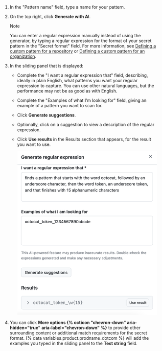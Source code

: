 1. In the "Pattern name" field, type a name for your pattern.
1. On the top right, click **Generate with AI**.

   > [!NOTE]
   > You can enter a regular expression manually instead of using the generator, by typing a regular expression for the format of your secret pattern in the "Secret format" field. For more information, see [Defining a custom pattern for a repository](/code-security/secret-scanning/using-advanced-secret-scanning-and-push-protection-features/custom-patterns/defining-custom-patterns-for-secret-scanning#defining-a-custom-pattern-for-a-repository) or [Defining a custom pattern for an organization](/code-security/secret-scanning/using-advanced-secret-scanning-and-push-protection-features/custom-patterns/defining-custom-patterns-for-secret-scanning#defining-a-custom-pattern-for-an-organization).

1. In the sliding panel that is displayed:
   * Complete the "I want a regular expression that" field, describing, ideally in plain English, what patterns you want your regular expression to capture. You can use other natural languages, but the performance may not be as good as with English.
   * Complete the "Examples of what I'm looking for" field, giving an example of a pattern you want to scan for.
   * Click **Generate suggestions**.
   * Optionally, click on a suggestion to view a description of the regular expression.
   * Click **Use results** in the Results section that appears, for the result you want to use.

     ![Screenshot of a filled custom {% data variables.product.prodname_secret_scanning %} pattern form for the generator to use.](/assets/images/help/repository/secret-scanning-use-regular-expression-generator.png)

1. You can click **More options {% octicon "chevron-down" aria-hidden="true" aria-label="chevron-down" %}** to provide other surrounding content or additional match requirements for the secret format. {% data variables.product.prodname_dotcom %} will add the examples you typed in the sliding panel to the **Test string** field.
